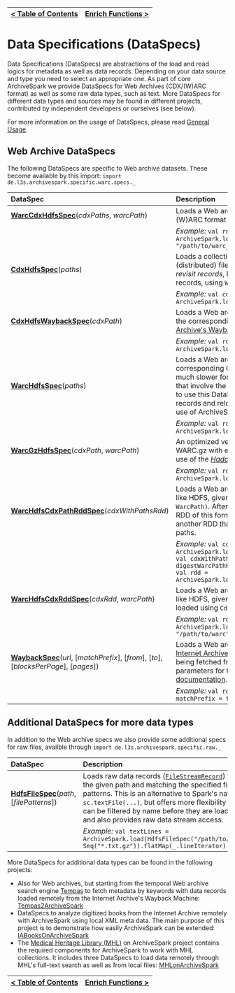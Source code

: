 [< Table of Contents](README.md) | [Enrich Functions >](EnrichFuncs.md)
:---|---:

# Data Specifications (DataSpecs)

Data Specifications (DataSpecs) are abstractions of the load and read logics for metadata as well as data records.
Depending on your data source and type you need to select an appropriate one.
As part of core ArchiveSpark we provide DataSpecs for Web Archives (CDX/(W)ARC format) as well as some raw data types, such as text.
More DataSpecs for different data types and sources may be found in different projects, contributed by independent developers or ourselves (see below).

For more information on the usage of DataSpecs, please read [General Usage](General_Usage.md).

## Web Archive DataSpecs

The following DataSpecs are specific to Web archive datasets. These become available by this import: `import de.l3s.archivespark.specific.warc.specs._`

DataSpec| Description
:-------|:---
**[WarcCdxHdfsSpec](../src/main/scala/de/l3s/archivespark/specific/warc/specs/WarcCdxHdfsSpec.scala)**(*cdxPaths*, *warcPath*) | Loads a Web archive collection that is available in CDX and (W)ARC format from a (distributed) filesystem, like HDFS.
&nbsp; | *Example:* `val rdd = ArchiveSpark.load(WarcCdxHdfsSpec("/path/to/*.cdx.gz", "/path/to/warc_dir"))`
**[CdxHdfsSpec](../src/main/scala/de/l3s/archivespark/specific/warc/specs/CdxHdfsSpec.scala)**(*paths*) | Loads a collection of CDX records (meta data only) from a (distributed) filesystem, like HDFS. This is helpful to resolve *revisit records*, before loading the corresponding (W)ARC records, using `WarcHdfsCdxRddSpec`.
&nbsp; | *Example:* `val cdxRdd = ArchiveSpark.load(CdxHdfsSpec("/path/to/*.cdx.gz"))` 
**[CdxHdfsWaybackSpec](../src/main/scala/de/l3s/archivespark/specific/warc/specs/CdxHdfsWaybackSpec.scala)**(*cdxPath*) | Loads a Web archive collection from local CDX records with the corresponding data being fetched from the [Internet Archive's Wayback Machine](http://web.archive.org) remotely. 
&nbsp; | *Example:* `val rdd = ArchiveSpark.load(CdxHdfsWaybackSpec("/path/to/*.cdx.gz"))`
**[WarcHdfsSpec](../src/main/scala/de/l3s/archivespark/specific/warc/specs/WarcHdfsSpec.scala)**(*paths*) | Loads a Web archive dataset from (W)ARC files without corresponding CDX records. Please note that this may be much slower for most operations except for batch processing that involve the whole collection. So it is highly recommended to use this DataSpec only to generate corresponding CDX records and reload it using `WarcCdxHdfsSpec` in order to make use of ArchiveSpark's optimized two-step loading approach.
&nbsp; | *Example:* `val rdd = ArchiveSpark.load(WarcHdfsSpec("/path/to/*.*arc"))`
**[WarcGzHdfsSpec](../src/main/scala/de/l3s/archivespark/specific/warc/specs/WarcGzHdfsSpec.scala)**(*cdxPath*, *warcPath*) | An optimized version of `WarcHdfsSpec` for dataset stored in WARC.gz with each record compressed individually, making use of the [*HadoopConcatGz*](https://github.com/helgeho/HadoopConcatGz) input format.
&nbsp; | *Example:* `val rdd = ArchiveSpark.load(WarcGzHdfsSpec("/path/to/warc.gz"))`
**[WarcHdfsCdxPathRddSpec](../src/main/scala/de/l3s/archivespark/specific/warc/specs/WarcHdfsCdxPathRddSpec.scala)**(*cdxWithPathsRdd*) | Loads a Web archive dataset from a (distributed) filesystem, like HDFS, given an RDD with tuples of the form `(CdxRecord, WarcPath)`. After loading the CDX records using `CdxHdfsSpec`, an RDD of this form can be created using [`rdd.mapInfo(...)`](../src/main/scala/de/l3s/archivespark/specific/warc/implicits/ResolvableRDD.scala), given another RDD that maps metadata to corresponding (W)ARC paths.
&nbsp; | *Example:* `val cdxRdd = ArchiveSpark.load(CdxHdfsSpec("/path/to/*.cdx.gz")`<br>`val cdxWithPathsRdd = cdxRdd.mapInfo(_.digest, digestWarcPathRdd)`<br>`val rdd = ArchiveSpark.load(WarcHdfsCdxPathRddSpec(cdxWithPathsRdd))`
**[WarcHdfsCdxRddSpec](../src/main/scala/de/l3s/archivespark/specific/warc/specs/WarcHdfsCdxRddSpec.scala)**(*cdxRdd*, *warcPath*) | Loads a Web archive dataset from a (distributed filesystem, like HDFS, given an RDD of corresponding CDX records (e.g., loaded using `CdxHdfsSpec`).
&nbsp; | *Example:* `val rdd = ArchiveSpark.load(WarcHdfsCdxRddSpec(cdxRdd, "/path/to/warc"))`
**[WaybackSpec](../src/main/scala/de/l3s/archivespark/specific/warc/specs/WaybackSpec.scala)**(*url*, [*matchPrefix*], [*from*], [*to*], [*blocksPerPage*], [*pages*]) | Loads a Web archive dataset completely remotely from the [Internet Archive's Wayback Machine](http://web.archive.org) with the CDX metadata being fetched from their CDX server. More details on the parameters for this DataSpec can be found on the [CDX server documentation](https://github.com/internetarchive/wayback/tree/master/wayback-cdx-server).
&nbsp; | *Example:* `val rdd = ArchiveSpark.load(WaybackSpec("l3s.de", matchPrefix = true, from = 2010, to = 2012, pages = 100))`

## Additional DataSpecs for more data types 

In addition to the Web archive specs we also provide some additional specs for raw files, availble through `import de.l3s.archivespark.specific.raw._`

DataSpec| Description
:-------|:---
**[HdfsFileSpec](../src/main/scala/de/l3s/archivespark/specific/raw/HdfsFileSpec.scala)**(*path*, [*filePatterns*]) | Loads raw data records ([`FileStreamRecord`](../src/main/scala/de/l3s/archivespark/specific/raw/HdfsFileSpec.scala)) from the given path and matching the specified file patterns. This is an alternative to Spark's native `sc.textFile(...)`, but offers more flexibility as files can be filtered by name before they are loaded and also provides raw data stream access.
&nbsp; | *Example:* `val textLines = ArchiveSpark.load(HdfsFileSpec("/path/to/data", Seq("*.txt.gz")).flatMap(_.lineIterator)`

More DataSpecs for additional data types can be found in the following projects:

* Also for Web archives, but starting from the temporal Web archive search engine [Tempas](http://tempas.L3S.de/v2) to fetch metadata by keywords with data records loaded remotely from the Internet Archive's Wayback Machine: [Tempas2ArchiveSpark](https://github.com/helgeho/Tempas2ArchiveSpark)
* DataSpecs to analyze digitized books from the Internet Archive remotely with ArchiveSpark using local XML meta data. The main purpose of this project is to demonstrate how easily ArchiveSpark can be extended: [IABooksOnArchiveSpark](https://github.com/helgeho/IABooksOnArchiveSpark)
* The [Medical Heritage Library (MHL)](http://www.medicalheritage.org/) on ArchiveSpark project contains the required components for ArchiveSpark to work with MHL collections. It includes three DataSpecs to load data remotely through MHL's full-text search as well as from local files: [MHLonArchiveSpark](https://github.com/helgeho/MHLonArchiveSpark)

[< Table of Contents](README.md) | [Enrich Functions >](EnrichFuncs.md)
:---|---: